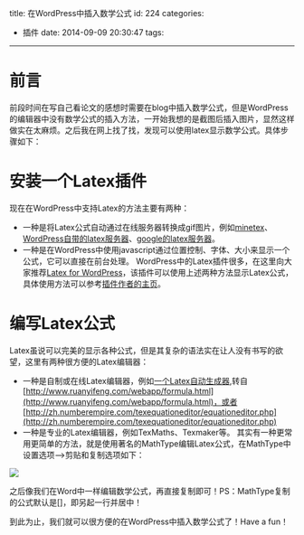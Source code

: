 title: 在WordPress中插入数学公式
id: 224
categories:
  - 插件
date: 2014-09-09 20:30:47
tags:
---

# 前言

前段时间在写自己看论文的感想时需要在blog中插入数学公式，但是WordPress的编辑器中没有数学公式的插入方法，一开始我想的是截图后插入图片，显然这样做实在太麻烦。之后我在网上找了找，发现可以使用latex显示数学公式。具体步骤如下：

# 安装一个Latex插件

现在在WordPress中支持Latex的方法主要有两种：
<!--more -->

*   一种是将Latex公式自动通过在线服务器转换成gif图片，例如[minetex](http://tex.72pines.com/latex.php)、[WordPress自带的latex服务器](http://l.wordpress.com/latex.php)、[google的latex服务器](http://chart.apis.google.com/chart?cht=tx&amp;chl=\alpha\geq\frac{\beta}{\sum%20a})。
*   一种是在WordPress中使用javascript通过位置控制、字体、大小来显示一个公式，它可以直接在前台处理。
WordPress中的Latex插件很多，在这里向大家推荐[Latex for WordPress](http://wordpress.org/extend/plugins/latex/)，该插件可以使用上述两种方法显示Latex公式，具体使用方法可以参考[插件作者的主页](http://zhiqiang.org/blog/it/latex-for-wordpress.html)。

# 编写Latex公式

Latex虽说可以完美的显示各种公式，但是其复杂的语法实在让人没有书写的欲望，这里有两种很方便的Latex编辑器：

*   一种是自制或在线Latex编辑器，例如[一个Latex自动生成器](http://www.lucienevans.com/wp-content/latex_generator/latex.htm),转自[http://www.ruanyifeng.com/webapp/formula.html](http://www.ruanyifeng.com/webapp/formula.html)，或者[http://zh.numberempire.com/texequationeditor/equationeditor.php](http://zh.numberempire.com/texequationeditor/equationeditor.php)
*   一种是专业的Latex编辑器，例如TexMaths、Texmaker等。
其实有一种更常用更简单的方法，就是使用著名的MathType编辑Latex公式，在MathType中设置选项——&gt;剪贴和复制选项如下：

![](http://www.lucienevans.com/wp-content/uploads/2014/09/MathType设置.png)

之后像我们在Word中一样编辑数学公式，再直接复制即可！PS：MathType复制的公式默认是\[\]，即另起一行并居中！

到此为止，我们就可以很方便的在WordPress中插入数学公式了！Have a fun！

